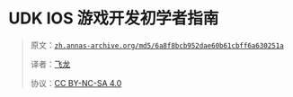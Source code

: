 # UDK IOS 游戏开发初学者指南

> 原文：[`zh.annas-archive.org/md5/6a8f8bcb952dae60b61cbff6a630251a`](https://zh.annas-archive.org/md5/6a8f8bcb952dae60b61cbff6a630251a)
> 
> 译者：[飞龙](https://github.com/wizardforcel)
> 
> 协议：[CC BY-NC-SA 4.0](http://creativecommons.org/licenses/by-nc-sa/4.0/)